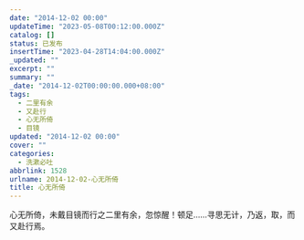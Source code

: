 ```yaml
---
date: "2014-12-02 00:00"
updateTime: "2023-05-08T00:12:00.000Z"
catalog: []
status: 已发布
insertTime: "2023-04-28T14:04:00.000Z"
_updated: ""
excerpt: ""
summary: ""
_date: "2014-12-02T00:00:00.000+08:00"
tags:
  - 二里有余
  - 又赴行
  - 心无所倚
  - 目镜
updated: "2014-12-02 00:00"
cover: ""
categories:
  - 洗漱必吐
abbrlink: 1528
urlname: 2014-12-02-心无所倚
title: 心无所倚
---
```


心无所倚，未戴目镜而行之二里有余，忽惊醒！顿足……寻思无计，乃返，取，而又赴行焉。
